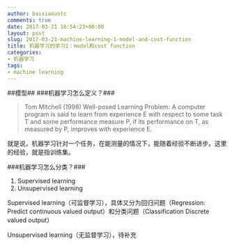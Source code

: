 ```yaml
---
author: baixiaoustc
comments: true
date: 2017-03-21 16:54:23+00:00
layout: post
slug: 2017-03-21-machine-learning-1-model-and-cost-function
title: 机器学习的学习1：model和cost function
categories:
- 机器学习
tags:
- machine learning
---
```



##模型##
###机器学习怎么定义？###

>Tom Mitchell (1998) Well-posed Learning
Problem: A computer program is said to learn
from experience E with respect to some task T
and some performance measure P, if its
performance on T, as measured by P, improves
with experience E. 

就是说，机器学习针对一个任务，在能测量的情况下，能随着经验不断进步。这里的经验，就是指训练集。

###机器学习怎么分类？###

1. Supervised learning
2. Unsupervised learning

Supervised learning（可监督学习），具体又分为回归问题（Regression: Predict continuous valued output）和分类问题（Classification Discrete valued output）

Unsupervised learning（无监督学习），待补充